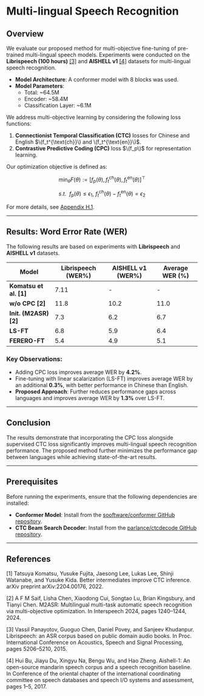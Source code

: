 # Multi-lingual Speech Recognition

## Overview

We evaluate our proposed method for multi-objective fine-tuning of pre-trained multi-lingual speech models. Experiments were conducted on the **Librispeech (100 hours)** [[3]](#3) and **AISHELL v1** [[4]](#4) datasets for multi-lingual speech recognition.

- **Model Architecture**: A conformer model with 8 blocks was used.  
- **Model Parameters**:  
  - Total: ~64.5M  
  - Encoder: ~58.4M  
  - Classification Layer: ~6.1M  

We address multi-objective learning by considering the following loss functions:  
1. **Connectionist Temporal Classification (CTC)** losses for Chinese and English $\(f_t^{\text{ch}}\) and \(f_t^{\text{en}}\)$.  
2. **Contrastive Predictive Coding (CPC)** loss $\(f_p\)$ for representation learning.  

Our optimization objective is defined as:

$$
\min_{\theta} F(\theta) := [f_p(\theta), f_t^{\text{ch}}(\theta), f_t^{\text{en}}(\theta)]^\top 
$$

$$s.t.~~f_p(\theta) \leq \epsilon_1, ~f_t^{\text{ch}}(\theta) - f_t^{\text{en}}(\theta) = \epsilon_2$$ 

For more details, see [Appendix H.1](#appendix).

---

## Results: Word Error Rate (WER)

The following results are based on experiments with **Librispeech** and **AISHELL v1** datasets.

| Model                  | Librispeech (WER%) | AISHELL v1 (WER%) | Average WER (%) |
|------------------------|--------------------|--------------------|-----------------|
| **Komatsu et al. [1]** | 7.11              | -                  | -               |
| **w/o CPC [2]**       | 11.8              | 10.2               | 11.0            |
| **Init. (M2ASR) [2]** | 7.3               | 6.2                | 6.7             |
| **LS-FT**              | 6.8               | 5.9                | 6.4             |
| **FERERO-FT**          | 5.4               | 4.9                | 5.1             |

### Key Observations:
- Adding CPC loss improves average WER by **4.2%**.
- Fine-tuning with linear scalarization (LS-FT) improves average WER by an additional **0.3%**, with better performance in Chinese than English.  
- **Proposed Approach**: Further reduces performance gaps across languages and improves average WER by **1.3%** over LS-FT.

---

## Conclusion

The results demonstrate that incorporating the CPC loss alongside supervised CTC loss significantly improves multi-lingual speech recognition performance. The proposed method further minimizes the performance gap between languages while achieving state-of-the-art results.

---
## Prerequisites

Before running the experiments, ensure that the following dependencies are installed:

- **Conformer Model**: Install from the [sooftware/conformer GitHub repository](https://github.com/sooftware/conformer).  
- **CTC Beam Search Decoder**: Install from the [parlance/ctcdecode GitHub repository](https://github.com/parlance/ctcdecode).
 
--------
## References

[1] Tatsuya Komatsu, Yusuke Fujita, Jaesong Lee, Lukas Lee, Shinji Watanabe, and Yusuke Kida. Better intermediates improve CTC inference. arXiv preprint arXiv:2204.00176, 2022.

[2] A F M Saif, Lisha Chen, Xiaodong Cui, Songtao Lu, Brian Kingsbury, and Tianyi Chen. M2ASR: Multilingual multi-task automatic speech recognition via multi-objective optimization. In Interspeech 2024, pages 1240–1244, 2024.

[3] Vassil Panayotov, Guoguo Chen, Daniel Povey, and Sanjeev Khudanpur. Librispeech: an ASR corpus based on public domain audio books. In Proc. International Conference on Acoustics, Speech and Signal Processing, pages 5206–5210, 2015.

[4] Hui Bu, Jiayu Du, Xingyu Na, Bengu Wu, and Hao Zheng. Aishell-1: An open-source mandarin speech corpus and a speech recognition baseline. In Conference of the oriental chapter of the international coordinating committee on speech databases and speech I/O systems and assessment, pages 1–5, 2017.


